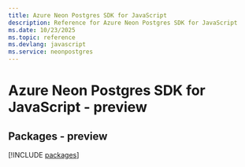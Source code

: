 ```yaml
---
title: Azure Neon Postgres SDK for JavaScript
description: Reference for Azure Neon Postgres SDK for JavaScript
ms.date: 10/23/2025
ms.topic: reference
ms.devlang: javascript
ms.service: neonpostgres
---
```

# Azure Neon Postgres SDK for JavaScript - preview
## Packages - preview
[!INCLUDE [packages](neon-postgres-index.md)]